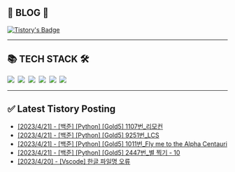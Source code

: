 
<div class='blog' align='left'>
  <h2> 📖 BLOG 📖 </h2>

[![Tistory's Badge](https://github-readme-tistory-card.vercel.app/api/badge?name=준성`s블로그&theme=kakao)](https://dev-wnstjd.tistory.com)

</div>
<hr>
<div class='tech-stack' align='left'>
  <h2> 📚 TECH STACK 🛠 </h2>
  <span stye="">
  <img src="https://img.shields.io/badge/python-3776AB?style=for-the-badge&logo=python&logoColor=white">&nbsp
  <img src="https://img.shields.io/badge/node.js-339933?style=for-the-badge&logo=Node.js&logoColor=white">&nbsp
  <img src="https://img.shields.io/badge/mysql-4479A1?style=for-the-badge&logo=mysql&logoColor=white">&nbsp
  <img src="https://img.shields.io/badge/github-181717?style=for-the-badge&logo=github&logoColor=white">&nbsp
  <img src="https://img.shields.io/badge/javascript-F7DF1E?style=for-the-badge&logo=javascript&logoColor=black">&nbsp
  <img src="https://img.shields.io/badge/amazonaws-232F3E?style=for-the-badge&logo=amazonaws&logoColor=white">&nbsp
  </span>
<hr>

## ✅ Latest Tistory Posting<div class=blog-post text-align='left'>
 - [[2023/4/21] - [백준] [Python] [Gold5] 1107번_리모컨](https://dev-wnstjd.tistory.com/398)
 - [[2023/4/21] - [백준] [Python] [Gold5] 9251번_LCS](https://dev-wnstjd.tistory.com/397)
 - [[2023/4/21] - [백준] [Python] [Gold5] 1011번_Fly me to the Alpha Centauri](https://dev-wnstjd.tistory.com/396)
 - [[2023/4/21] - [백준] [Python] [Gold5] 2447번_별 찍기 - 10](https://dev-wnstjd.tistory.com/395)
 - [[2023/4/20] - [Vscode] 한글 파일명 오류](https://dev-wnstjd.tistory.com/394)

</div>
</div>
